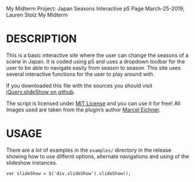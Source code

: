My Midterm Project: Japan Seasons Interactive p5 Page
March-25-2019, Lauren Stolz
My Midterm
# DESCRIPTION

This is a basic interactive site where the user can change the seasons of a scene in Japan. It is coded using p5 and uses a dropdown toolbar for the user to be able to navigate easily from season to season. This site uses several interactive functions for the user to play around with.



If you downloaded this file with the sources you should visit
[jQuery.slideShow on github](http://github.com/Ephigenia/jquery.slideShow).

The script is licensed under [MIT License](http://www.opensource.org/licenses/mit-license.php)
and you can use it for free! All Images used are taken from the plugin’s
author [Marcel Eichner](http://www.marceleichner.de/illustration/).



# USAGE

There are a lot of examples in the `examples/` directory in the release
showing how to use differnt options, alternate navigations and using of the
slideshow instances.

	var slideShow = $('div.slideShow').slideShow();

